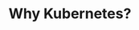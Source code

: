---
type: "module"
title: "Why Kubernetes?"
description: "Kubernetes is a powerful platform for managing containerized applications at scale. This section explores the reasons why Kubernetes has become the de facto standard for container orchestration, its benefits, and how it can help streamline application deployment and management."
banner: "images/exoscale-icon.svg"
weight: 2
tags: [kubernetes, containers, orchestration]
level: [introductory]
categories: [exoscale,kubernetes]
---